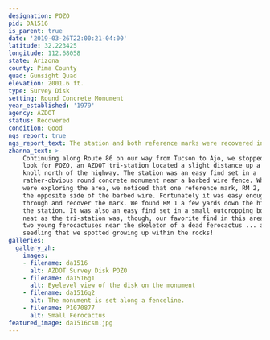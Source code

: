 ```yaml
---
designation: POZO
pid: DA1516
is_parent: true
date: '2019-03-26T22:00:21-04:00'
latitude: 32.223425
longitude: 112.68058
state: Arizona
county: Pima County
quad: Gunsight Quad
elevation: 2001.6 ft.
type: Survey Disk
setting: Round Concrete Monument
year_established: '1979'
agency: AZDOT
status: Recovered
condition: Good
ngs_report: true
ngs_report_text: The station and both reference marks were recovered in good condition.
zhanna_text: >-
    Continuing along Route 86 on our way from Tucson to Ajo, we stopped next to
    look for POZO, an AZDOT tri-station located a slight distance up a small
    knoll north of the highway. The station was an easy find set in a
    rather-obvious round concrete monument near a barbed wire fence. While we
    were exploring the area, we noticed that one reference mark, RM 2, was on
    the opposite side of the barbed wire. Fortunately it was easy enough to step
    through and recover the mark. We found RM 1 a few yards down the hill from
    the station. It was also an easy find set in a small outcropping boulder. As
    neat as the tri-station was, though, our favorite find in this area were the
    two young ferocactuses near the skeleton of a dead ferocactus ... and a tiny
    seedling that we spotted growing up within the rocks!
galleries:
  gallery_zh:
    images:
    - filename: da1516
      alt: AZDOT Survey Disk POZO
    - filename: da1516g1
      alt: Eyelevel view of the disk on the monument
    - filename: da1516g2
      alt: The monument is set along a fenceline.  
    - filename: P1070877
      alt: Small Ferocactus        
featured_image: da1516csm.jpg
---
```


